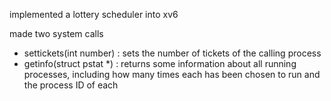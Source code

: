 implemented a lottery scheduler into xv6

made two system calls

- settickets(int number) : sets the number of tickets of the calling process
- getinfo(struct pstat *) : returns some information about all running processes, including how many times each has been chosen to run and the process ID of each
